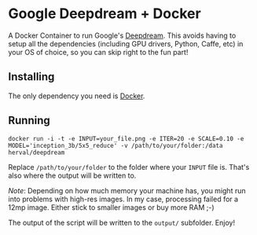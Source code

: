 # Google Deepdream + Docker

A Docker Container to run Google's [Deepdream](https://github.com/google/deepdream/). This avoids having to setup all the dependencies (including GPU drivers, Python, Caffe, etc) in your OS of choice, so you can skip right to the fun part!


## Installing

The only dependency you need is [Docker](https://www.docker.com/).


## Running

```
docker run -i -t -e INPUT=your_file.png -e ITER=20 -e SCALE=0.10 -e MODEL='inception_3b/5x5_reduce' -v /path/to/your/folder:/data herval/deepdream
```

Replace  `/path/to/your/folder` to the folder where your `INPUT` file is. That's also where the output will be written to.


*Note*: Depending on how much memory your machine has, you might run into problems with high-res images. In my case, processing failed for a 12mp image. Either stick to smaller images or buy more RAM ;-)


The output of the script will be written to the `output/` subfolder. Enjoy!